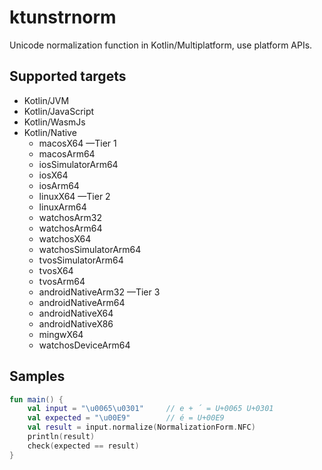 # ktunstrnorm

Unicode normalization function in Kotlin/Multiplatform, use platform APIs.

## Supported targets

- Kotlin/JVM
- Kotlin/JavaScript
- Kotlin/WasmJs
- Kotlin/Native
  - macosX64 —Tier 1
  - macosArm64
  - iosSimulatorArm64
  - iosX64
  - iosArm64
  - linuxX64 —Tier 2
  - linuxArm64
  - watchosArm32
  - watchosArm64
  - watchosX64
  - watchosSimulatorArm64
  - tvosSimulatorArm64
  - tvosX64
  - tvosArm64
  - androidNativeArm32 —Tier 3
  - androidNativeArm64
  - androidNativeX64
  - androidNativeX86
  - mingwX64
  - watchosDeviceArm64

## Samples

```kotlin
fun main() {
    val input = "\u0065\u0301"     // e + ́ = U+0065 U+0301
    val expected = "\u00E9"        // é = U+00E9
    val result = input.normalize(NormalizationForm.NFC)
    println(result)
    check(expected == result)
}
```
